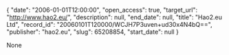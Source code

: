 {
  "date": "2006-01-01T12:00:00", 
  "open_access": true, 
  "target_url": "http://www.hao2.eu/", 
  "description": null, 
  "end_date": null, 
  "title": "Hao2.eu Ltd", 
  "record_id": "20060101T120000/WCJH7P3uven+ud30x4N4bQ==", 
  "publisher": "hao2.eu", 
  "slug": 65208854, 
  "start_date": null
}

None
